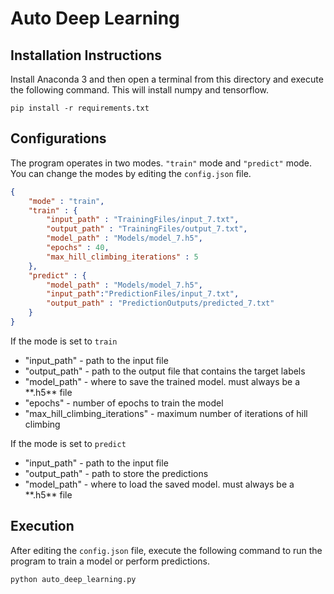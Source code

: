 # Auto Deep Learning

## Installation Instructions

Install Anaconda 3 and then open a terminal from this directory and execute the following command. This will install numpy and tensorflow.
```
pip install -r requirements.txt
```

## Configurations
The program operates in two modes. ```"train"``` mode and ```"predict"``` mode. You can change the modes by editing the ```config.json``` file. 

```JSON
{
    "mode" : "train",
    "train" : {
        "input_path" : "TrainingFiles/input_7.txt",
        "output_path" : "TrainingFiles/output_7.txt",
        "model_path" : "Models/model_7.h5",
        "epochs" : 40,
        "max_hill_climbing_iterations" : 5
    },
    "predict" : {
        "model_path" : "Models/model_7.h5",
        "input_path":"PredictionFiles/input_7.txt",
        "output_path" : "PredictionOutputs/predicted_7.txt"
    }
}
```
If the mode is set to ```train```
<ul>
<li>"input_path" - path to the input file</li>
<li>"output_path" - path to the output file that contains the target labels</li>
<li>"model_path" - where to save the trained model. must always be a **.h5** file</li>
<li>"epochs" - number of epochs to train the model</li>
<li>"max_hill_climbing_iterations" - maximum number of iterations of hill climbing</li>
</ul>

If the mode is set to ```predict```
<ul>
<li>"input_path" - path to the input file</li>
<li>"output_path" - path to store the predictions</li>
<li>"model_path" - where to load the saved model. must always be a **.h5** file</li>
</ul>

## Execution
After editing the ```config.json``` file, execute the following command to run the program to train a model or perform predictions.
```
python auto_deep_learning.py
```
